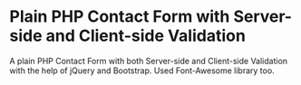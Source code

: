 # Plain PHP Contact Form with Server-side and Client-side Validation

A plain PHP Contact Form with both Server-side and Client-side Validation with the help of jQuery and Bootstrap. Used Font-Awesome library too.
